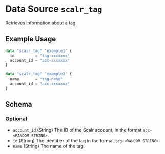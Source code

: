 # Data Source `scalr_tag`

Retrieves information about a tag.

## Example Usage

```terraform
data "scalr_tag" "example1" {
  id         = "tag-xxxxxxx"
  account_id = "acc-xxxxxxx"
}

data "scalr_tag" "example2" {
  name       = "tag-name"
  account_id = "acc-xxxxxxx"
}
```

<!-- schema generated by tfplugindocs -->
## Schema

### Optional

- `account_id` (String) The ID of the Scalr account, in the format `acc-<RANDOM STRING>`.
- `id` (String) The identifier of the tag in the format `tag-<RANDOM STRING>`.
- `name` (String) The name of the tag.
